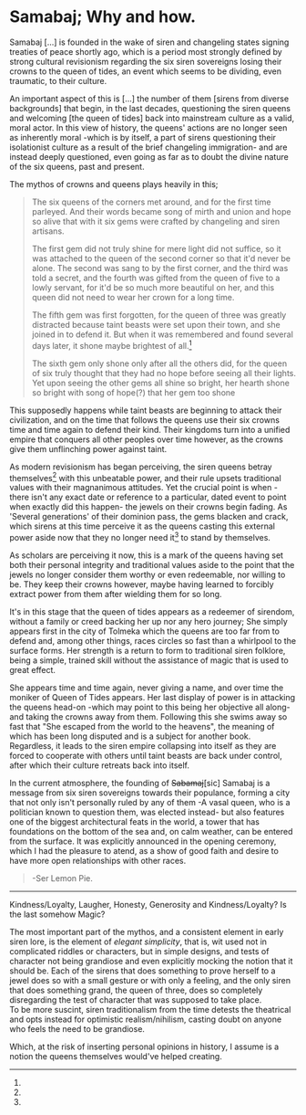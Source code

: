 Samabaj; Why and how.
======================


Samabaj [...] is founded in the wake of siren and changeling states signing treaties of peace shortly ago, which is a period most strongly defined by strong cultural revisionism regarding the six siren sovereigns losing their crowns to the queen of tides, an event which seems to be dividing, even traumatic, to their culture.

An important aspect of this is [...] the number of them [sirens from diverse backgrounds] that begin, in the last decades, questioning the siren queens and welcoming [the queen of tides] back into mainstream culture as a valid, moral actor. In this view of history, the queens' actions are no longer seen as inherently moral -which is by itself, a part of sirens questioning their isolationist culture as a result of the brief changeling immigration- and are instead deeply questioned, even going as far as to doubt the divine nature of the six queens, past and present.

The mythos of crowns and queens plays heavily in this; 

> The six queens of the corners met around, and for the first time parleyed. And their words became song of mirth and union and hope so alive that with it six gems were crafted by changeling and siren artisans.
>
> The first gem did not truly shine for mere light did not suffice, so it was attached to the queen of the second corner so that it'd never be alone. The second was sang to by the first corner, and the third was told a secret, and the fourth was gifted from the queen of five to a lowly servant, for it'd be so much more beautiful on her, and this queen did not need to wear her crown for a long time.
>
>The fifth gem was first forgotten, for the queen of three was greatly distracted because taint beasts were set upon their town, and she joined in to defend it. But when it was remembered and found several days later, it shone maybe brightest of all.[^elements]
>
>The sixth gem only shone only after all the others did, for the queen of six truly thought that they had no hope before seeing all their lights. Yet upon seeing the other gems all shine so bright, her hearth shone so bright with song of hope(?) that her gem too shone

This supposedly happens while taint beasts are beginning to attack their civilization, and on the time that follows the queens use their six crowns time and time again to defend their kind. Their kingdoms turn into a unified empire that conquers all other peoples over time however, as the crowns give them unflinching power against taint.

As modern revisionism has began perceiving, the siren queens betray themselves[^betray] with this unbeatable power, and their rule upsets traditional values with their magnanimous attitudes. Yet the crucial point is when -there isn't any exact date or reference to a particular, dated event to point when exactly did this happen- the jewels on their crowns begin fading. As 'Several generations' of their dominion pass, the gems blacken and crack, which sirens at this time perceive it as the queens casting this external power aside now that they no longer need it[^notion] to stand by themselves.

As scholars are perceiving it now, this is a mark of the queens having set both their personal integrity and traditional values aside to the point that the jewels no longer consider them worthy or even redeemable, nor willing to be. They keep their crowns however, maybe having learned to forcibly extract power from them after wielding them for so long.

It's in this stage that the queen of tides appears as a redeemer of sirendom, without a family or creed backing her up nor any hero journey; She simply appears first in the city of Tolmeka which the queens are too far from to defend and, among other things, races circles so fast than a whirlpool to the surface forms. Her strength is a return to form to traditional siren folklore, being a simple, trained skill without the assistance of magic that is used to great effect.

She appears time and time again, never giving a name, and over time the moniker of Queen of Tides appears. Her last display of power is in attacking the queens head-on -which may point to this being her objective all along- and taking the crowns away from them. Following this she swims away so fast that "She escaped from the world to the heavens", the meaning of which has been long disputed and is a subject for another book. Regardless, it leads to the siren empire collapsing into itself as they are forced to cooperate with others until taint beasts are back under control, after which their culture retreats back into itself.

In the current atmosphere, the founding of ~~Sabamaj~~[sic] Samabaj is a message from six siren sovereigns towards their populance, forming a city that not only isn't personally ruled by any of them -A vasal queen, who is a politician known to question them, was elected instead- but also features one of the biggest architectural feats in the world, a tower that has foundations on the bottom of the sea and, on calm weather, can be entered from the surface. It was explicitly announced in the opening ceremony, which I had the pleasure to atend, as a show of good faith and desire to have more open relationships with other races.



> -Ser Lemon Pie.

--------------------------------------------------------


[^elements]:
Kindness/Loyalty, Laugher, Honesty, Generosity and Kindness/Loyalty? Is the last somehow Magic?

[^betray]:
The most important part of the mythos, and a consistent element in early siren lore, is the element of *elegant simplicity*, that is, wit used not in complicated riddles or characters, but in simple designs, and tests of character not being grandiose and even explicitly mocking the notion that it should be. Each of the sirens that does something to prove herself to a jewel does so with a small gesture or with only a feeling, and the only siren that does something grand, the queen of three, does so completely disregarding the test of character that was supposed to take place.
</br>
To be more suscint, siren traditionalism from the time detests the theatrical and opts instead for optimistic realism/nihilism, casting doubt on anyone who feels the need to be grandiose.

[^notion]:
Which, at the risk of inserting personal opinions in history, I assume is a notion the queens themselves would've helped creating.